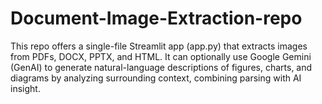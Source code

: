 # Document-Image-Extraction-repo
This repo offers a single-file Streamlit app (app.py) that extracts images from PDFs, DOCX, PPTX, and HTML. It can optionally use Google Gemini (GenAI) to generate natural-language descriptions of figures, charts, and diagrams by analyzing surrounding context, combining parsing with AI insight.
